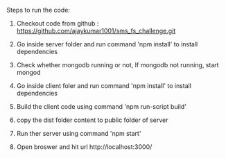 Steps to run the code:

1. Checkout code from github : https://github.com/ajaykumar1001/sms_fs_challenge.git

2. Go inside server folder and run command 'npm install' to install dependencies

3. Check whether mongodb running or not, If mongodb not running, start mongod

4. Go inside client foler and run command 'npm install' to install dependencies

5. Build the client code using command 'npm run-script build'

6. copy the dist folder content to public folder of server

7. Run ther server using command 'npm start'

8. Open broswer and hit url http://localhost:3000/
